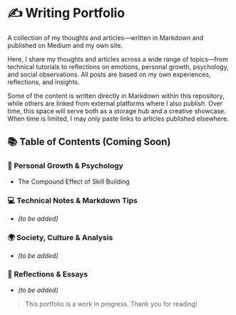 # ✍️ Writing Portfolio

A collection of my thoughts and articles—written in Markdown and published on Medium and my own site.

Here, I share my thoughts and articles across a wide range of topics—from technical tutorials to reflections on emotions, personal growth, psychology, and social observations. All posts are based on my own experiences, reflections, and insights.

Some of the content is written directly in Markdown within this repository, while others are linked from external platforms where I also publish. Over time, this space will serve both as a storage hub and a creative showcase. When time is limited, I may only paste links to articles published elsewhere.

## 📚 Table of Contents (Coming Soon)

### 🌱 Personal Growth & Psychology
- The Compound Effect of Skill Building

### 💻 Technical Notes & Markdown Tips
- *(to be added)*

### 🌍 Society, Culture & Analysis
- *(to be added)*

### 💬 Reflections & Essays
- *(to be added)*

> This portfolio is a work in progress. Thank you for reading!
